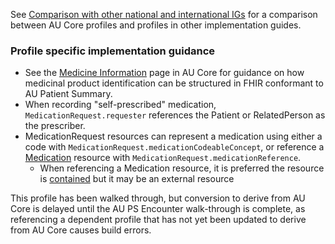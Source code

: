 See [Comparison with other national and international IGs](comparison.html) for a comparison between AU Core profiles and profiles in other implementation guides.

### Profile specific implementation guidance
- See the [Medicine Information](https://build.fhir.org/ig/hl7au/au-fhir-core/medicine-information.html) page in AU Core for guidance on how medicinal product identification can be structured in FHIR conformant to AU Patient Summary.
- When recording "self-prescribed" medication, `MedicationRequest.requester` references the Patient or RelatedPerson as the prescriber.
- MedicationRequest resources can represent a medication using either a code with `MedicationRequest.medicationCodeableConcept`, or reference a [Medication](http://hl7.org/fhir/R4/medication.html) resource with `MedicationRequest.medicationReference`.
  - When referencing a Medication resource, it is preferred the resource is [contained](http://hl7.org/fhir/R4/references.html#contained) but it may be an external resource


<div class="stu-note">
This profile has been walked through, but conversion to derive from AU Core is delayed until the AU PS Encounter walk-through is complete, as referencing a dependent profile that has not yet been updated to derive from AU Core causes build errors.
</div>